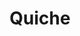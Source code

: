 ---
layout: recette
categories: [recettes]
hidden: true
lang: fr
sitemap: false
title: Quiche
type: sel
recettes:
  Jambon Champignons:
    ingredients:
      - nom: pâte brisée
        lien: /recettes/pate-brisee 
        qte: 1
      - nom: oeufs 
        qte: 5
      - nom: oignon
        qte: 1
      - nom: jambon
        qte: 4
        unite: tranches
      - nom: crème liquide
        qte: 150
        unite: mL
      - nom: lait
        qte: 150
        unite: mL
      - nom: champignons
        qte: 200
        unite: gr
      - nom: fromage rapé
        qte: 200
        unite: gr
      - nom: muscade
        qte: à souhait
    etapes:
      - label: "Ingrédients à cuire"
        details:
        - Faire revenir les oignons
        - Ajouter les champignons
        - Réserver
      - label: "Préparation"
        details:
          - Dans un saladier, battre les oeufs
          - Y ajouter la crème, le lait, le jambon et le fromage rapé
          - Mélanger
          - Saler, poivrer, ajouter la muscade rapée
          - Étaler la pâte brisée dans le moule et la piquer
          - Répartir les ingrédients sur la pâte
          - Verser le mélange liquide
  Bacon Brocoli Chèvre:
    ingredients:
      - nom: pâte brisée 
        lien: /recettes/pate-brisee 
        qte: 1
      - nom: oeufs 
        qte: 5
      - nom: bacon
        qte: 3
        unite: tranches
      - nom: crème liquide
        qte: 150
        unite: mL
      - nom: lait
        qte: 150
        unite: mL
      - nom: brocoli
        qte: 1
        unite: petit
      - nom: fromage rapé
        qte: 50
        unite: gr
      - nom: chèvre
        qte: 100
        unite: gr
    etapes:
      - label: "Ingrédients à cuire"
        details:
        - Détailler le brocoli
        - Le faire cuire 10 minutes dans de l'eau bouillante & salée
        - Réserver
        - Couper le bacon en lamelles
        - Le faire cuire dans une poêle
        - Réserver
      - label: "Préparation"
        details:
          - Dans un saladier, battre les oeufs
          - Y ajouter la crème, le lait, le jambon et le fromage rapé
          - Mélanger
          - Saler et poivrer
          - Étaler la pâte brisée dans le moule et la piquer
          - Répartir les ingrédients sur la pâte
          - Verser le mélange liquide
preconditions:
  - Le lait et les oeufs doivent être à température ambiante
  - Préchauffer le four à 180°C
cuissonMinutes: 40
cuisson: 
  - (Optionnel) Cuire à blanc le fond de quiche 15 minutes à 170°C
  - Cuire 40 minutes à 180°C
---
